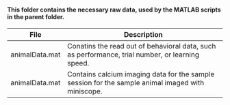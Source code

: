 #### This folder contains the necessary raw data, used by the MATLAB scripts in the parent folder.

| File               | Description                                                                                      |
|--------------------|--------------------------------------------------------------------------------------------------|
|animalData.mat      |Conatins the read out of behavioral data, such as performance, trial number, or learning speed.   |
|animalData.mat      |Contains calcium imaging data for the sample session for the sample animal imaged with miniscope.   |
